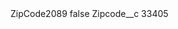 <?xml version="1.0" encoding="UTF-8"?>
<CustomMetadata xmlns="http://soap.sforce.com/2006/04/metadata" xmlns:xsi="http://www.w3.org/2001/XMLSchema-instance" xmlns:xsd="http://www.w3.org/2001/XMLSchema">
    <label>ZipCode2089</label>
    <protected>false</protected>
    <values>
        <field>Zipcode__c</field>
        <value xsi:type="xsd:string">33405</value>
    </values>
</CustomMetadata>
